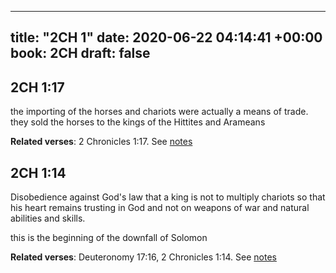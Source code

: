 
---
title: "2CH 1"
date: 2020-06-22 04:14:41 +00:00
book: 2CH
draft: false
---

## 2CH 1:17

the importing of the horses and chariots were actually a means of trade. they sold the horses to the kings of the Hittites and Arameans

**Related verses**: 2 Chronicles 1:17. See [notes](https://my.bible.com/notes/3457308429696884847)


## 2CH 1:14

Disobedience against God's law  that a king is not to multiply chariots so that his heart remains trusting in God and not on weapons of war and natural abilities and skills.

this is the beginning of the downfall of Solomon

**Related verses**: Deuteronomy 17:16, 2 Chronicles 1:14. See [notes](https://my.bible.com/notes/3457307272563908695)

